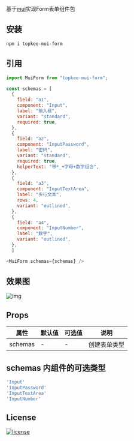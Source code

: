 基于[mui](https://mui.com/)实现Form表单组件包   

## 安装
```
npm i topkee-mui-form
```

## 引用
```js
import MuiForm from "topkee-mui-form";

const schemas = [
  {
    field: "a1",
    component: "Input",
    label: "输入框",
    variant: "standard",
    required: true,
  },
  {
    field: "a2",
    component: "InputPassword",
    label: "密码",
    variant: "standard",
    required: true,
    helperText: "带*_+字母+数字组合",
  },
  {
    field: "a3",
    component: "InputTextArea",
    label: "多行文本",
    rows: 4,
    variant: "outlined",
  },
  {
    field: "a4",
    component: "InputNumber",
    label: "数字",
    variant: "outlined",
  },
  ]

<MuiForm schemas={schemas} />
```

## 效果图
![img](https://webertop.oss-cn-hongkong.topkee.top/u_411116921098997760/202209231555652.png)
## Props
|属性|默认值|可选值|说明|
|----|-----|------|-----|
|schemas|-|-|创建表单类型|

## schemas 内组件的可选类型
```js
'Input'
'InputPassword'
'InputTextArea'
'InputNumber'
```

## License
[![license](https://img.shields.io/badge/license-MIT-blue.svg)](https://github.com/mui/material-ui/blob/HEAD/LICENSE)